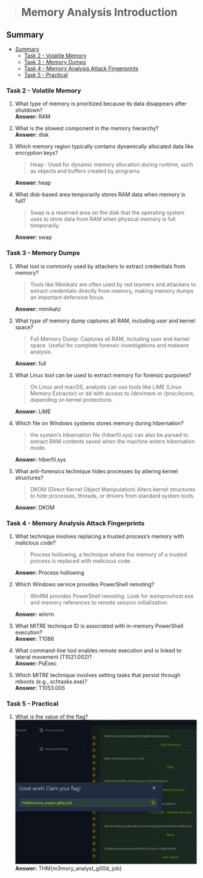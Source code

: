 > # Memory Analysis Introduction

## Summary
- [Summary](#summary)
  - [Task 2 - Volatile Memory](#task-2---volatile-memory)
  - [Task 3 - Memory Dumps](#task-3---memory-dumps)
  - [Task 4 - Memory Analysis Attack Fingerprints](#task-4---memory-analysis-attack-fingerprints)
  - [Task 5 - Practical](#task-5---practical)

### Task 2 - Volatile Memory
1. What type of memory is prioritized because its data disappears after shutdown?<br>
    **Answer:** RAM

1. What is the slowest component in the memory hierarchy?<br>
    **Answer:** disk

1. Which memory region typically contains dynamically allocated data like encryption keys?<br>
    > Heap : Used for dynamic memory allocation during runtime, such as objects and buffers created by programs.

    **Answer:** heap

1. What disk-based area temporarily stores RAM data when memory is full?<br>
    > Swap is a reserved area on the disk that the operating system uses to store data from RAM when physical memory is full temporarily.

    **Answer:** swap

### Task 3 - Memory Dumps
1. What tool is commonly used by attackers to extract credentials from memory?<br>
    > Tools like Mimikatz are often used by red teamers and attackers to extract credentials directly from memory, making memory dumps an important defensive focus.

    **Answer:** mimikatz

1. What type of memory dump captures all RAM, including user and kernel space?<br>
    > Full Memory Dump: Captures all RAM, including user and kernel space. Useful for complete forensic investigations and malware analysis.

    **Answer:** full

1. What Linux tool can be used to extract memory for forensic purposes?<br>
    > On Linux and macOS, analysts can use tools like LiME (Linux Memory Extractor) or dd with access to /dev/mem or /proc/kcore, depending on kernel protections.

    **Answer:** LiME

1. Which file on Windows systems stores memory during hibernation?<br>
    > the system’s hibernation file (hiberfil.sys) can also be parsed to extract RAM contents saved when the machine enters hibernation mode.

    **Answer:** hiberfil.sys

1. What anti-forensics technique hides processes by altering kernel structures?<br>
    > DKOM (Direct Kernel Object Manipulation)	Alters kernel structures to hide processes, threads, or drivers from standard system tools.

    **Answer:** DKOM

### Task 4 - Memory Analysis Attack Fingerprints
1. What technique involves replacing a trusted process’s memory with malicious code?<br>
    > Process hollowing, a technique where the memory of a trusted process is replaced with malicious code.

    **Answer:** Process hollowing

1. Which Windows service provides PowerShell remoting?<br>
    > WinRM provides PowerShell remoting. Look for wsmprovhost.exe and memory references to remote session initialization.

    **Answer:** winrm

1. What MITRE technique ID is associated with in-memory PowerShell execution?<br>
    **Answer:** T1086 

1. What command-line tool enables remote execution and is linked to lateral movement (T1021.002)?<br>
    **Answer:** PsExec

1. Which MITRE technique involves setting tasks that persist through reboots (e.g., schtasks.exe)?<br>
    **Answer:** T1053.005

### Task 5 - Practical
1. What is the value of the flag?<br>
    ![](images/1.png)<br>
    **Answer:** THM{m3mory_analyst_g00d_job}
